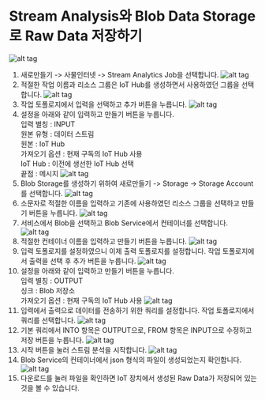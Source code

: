# Stream Analysis와 Blob Data Storage로 Raw Data 저장하기

   ![alt tag](https://github.com/janghe11/IoT_Hands-On-Lab/blob/master/pictures/307_Stream_001.png)
1. 새로만들기 -> 사물인터넷 -> Stream Analytics Job을 선택합니다.
   ![alt tag](https://github.com/janghe11/IoT_Hands-On-Lab/blob/master/pictures/307_Stream_002.png)
2. 적절한 작업 이름과 리소스 그룹은 IoT Hub를 생성하면서 사용하였던 그룹을 선택합니다.
   ![alt tag](https://github.com/janghe11/IoT_Hands-On-Lab/blob/master/pictures/307_Stream_003.png)
3. 작업 토폴로지에서 입력을 선택하고 추가 버튼을 누릅니다.
   ![alt tag](https://github.com/janghe11/IoT_Hands-On-Lab/blob/master/pictures/307_Stream_004.png)
4. 설정을 아래와 같이 입력하고 만들기 버튼을 누릅니다.<br />
   입력 별칭 : INPUT<br />
   원본 유형 : 데이터 스트림<br />
   원본 : IoT Hub<br />
   가져오기 옵션 : 현재 구독의 IoT Hub 사용<br />
   IoT Hub : 이전에 생선한 IoT Hub 선택<br />
   끝점 : 메시지
   ![alt tag](https://github.com/janghe11/IoT_Hands-On-Lab/blob/master/pictures/307_Stream_005.png)
5. Blob Storage를 생성하기 위하여 새로만들기 -> Storage -> Storage Account를 선택합니다.
   ![alt tag](https://github.com/janghe11/IoT_Hands-On-Lab/blob/master/pictures/307_Stream_006.png)
6. 소문자로 적절한 이름을 입력하고 기존에 사용하였던 리소스 그룹을 선택하고 만들기 버튼을 누릅니다.
   ![alt tag](https://github.com/janghe11/IoT_Hands-On-Lab/blob/master/pictures/307_Stream_007.png)
7. 서비스에서 Blob을 선택하고 Blob Service에서 컨테이너를 선택합니다.
   ![alt tag](https://github.com/janghe11/IoT_Hands-On-Lab/blob/master/pictures/307_Stream_008.png)
8. 적절한 컨테이너 이름을 입력하고 만들기 버튼을 누릅니다.
   ![alt tag](https://github.com/janghe11/IoT_Hands-On-Lab/blob/master/pictures/307_Stream_009.png)
9. 입력 토폴로지를 설정하였으니 이제 출력 토폴로지를 설정합니다. 작업 토폴로지에서 출력을 선택 후 추가 버튼을 누릅니다.
   ![alt tag](https://github.com/janghe11/IoT_Hands-On-Lab/blob/master/pictures/307_Stream_010.png)
10. 설정을 아래와 같이 입력하고 만들기 버튼을 누릅니다.<br />
   입력 별칭 : OUTPUT<br />
   싱크 : Blob 저장소<br />
   가져오기 옵션 : 현재 구독의 IoT Hub 사용
   ![alt tag](https://github.com/janghe11/IoT_Hands-On-Lab/blob/master/pictures/307_Stream_011.png)
11. 입력에서 출력으로 데이터를 전송하기 위한 쿼리를 설정합니다. 작업 토폴로지에서 쿼리를 선택합니다.
   ![alt tag](https://github.com/janghe11/IoT_Hands-On-Lab/blob/master/pictures/307_Stream_012.png)
12. 기본 쿼리에서 INTO 항목은 OUTPUT으로, FROM 항목은 INPUT으로 수정하고 저장 버튼을 누릅니다.
   ![alt tag](https://github.com/janghe11/IoT_Hands-On-Lab/blob/master/pictures/307_Stream_014.png)
13. 시작 버튼을 눌러 스트림 분석을 시작합니다.
   ![alt tag](https://github.com/janghe11/IoT_Hands-On-Lab/blob/master/pictures/307_Stream_016.png)
14. Blob Service의 컨테이너에서 json 형식의 파일이 생성되었는지 확인합니다.
   ![alt tag](https://github.com/janghe11/IoT_Hands-On-Lab/blob/master/pictures/307_Stream_017.png)
15. 다운로드를 눌러 파일을 확인하면 IoT 장치에서 생성된 Raw Data가 저장되어 있는 것을 볼 수 있습니다.
